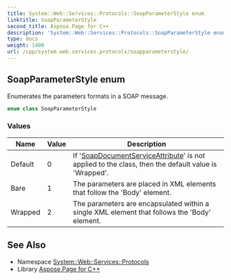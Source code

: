 ```yaml
---
title: System::Web::Services::Protocols::SoapParameterStyle enum
linktitle: SoapParameterStyle
second_title: Aspose.Page for C++
description: 'System::Web::Services::Protocols::SoapParameterStyle enum. Enumerates the parameters formats in a SOAP message in C++.'
type: docs
weight: 1400
url: /cpp/system.web.services.protocols/soapparameterstyle/
---
```

## SoapParameterStyle enum


Enumerates the parameters formats in a SOAP message.

```cpp
enum class SoapParameterStyle
```

### Values

| Name | Value | Description |
| --- | --- | --- |
| Default | 0 | If '[SoapDocumentServiceAttribute](../soapdocumentserviceattribute/)' is not applied to the class, then the default value is 'Wrapped'. |
| Bare | 1 | The parameters are placed in XML elements that follow the 'Body' element. |
| Wrapped | 2 | The parameters are encapsulated within a single XML element that follows the 'Body' element. |

## See Also

* Namespace [System::Web::Services::Protocols](../)
* Library [Aspose.Page for C++](../../)
